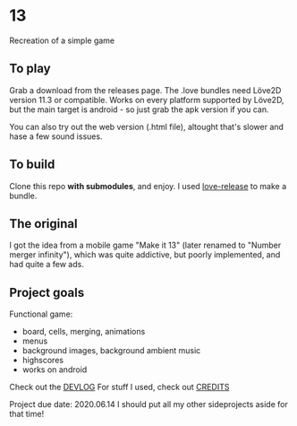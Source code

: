 # 13

Recreation of a simple game

## To play

Grab a download from the releases page. The .love bundles need Löve2D version 11.3 or compatible. Works on every platform supported by Löve2D, but the main target is android - so just grab the apk version if you can.

You can also try out the web version (.html file), altought that's slower and hase a few sound issues.

## To build

Clone this repo **with submodules**, and enjoy.
I used [love-release](https://github.com/MisterDA/love-release) to make a bundle.

## The original

I got the idea from a mobile game "Make it 13" (later renamed to "Number merger infinity"), which was quite addictive, but poorly implemented, and had quite a few ads.

## Project goals

 Functional game:  

- board, cells, merging, animations
- menus
- background images, background ambient music
- highscores
- works on android

Check out the [DEVLOG](DEVLOG.md)
For stuff I used, check out [CREDITS](CREDITS.md)

Project due date: 2020.06.14
I should put all my other sideprojects aside for that time!

